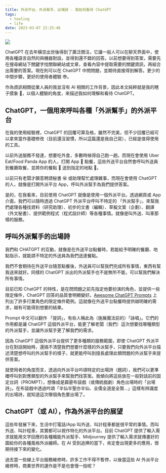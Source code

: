 ```yaml
---
title: 外派平台、外派幫手、出場詩 - 我如何看待 ChatGPT
tags:
  - tooling
  - life
date: 2023-03-07 22:25:46
---
```


![](https://images.unsplash.com/photo-1615642036791-a9fa3dc117b2?crop=entropy&cs=tinysrgb&fit=crop&fm=jpg&h=640&ixid=MnwxfDB8MXxyYW5kb218MHx8dWJlcmVhdHx8fHx8fDE2NzgyMjk4NDI&ixlib=rb-4.0.3&q=80&utm_campaign=api-credit&utm_medium=referral&utm_source=unsplash_source&w=960)

ChatGPT 在去年橫空出世後得到了廣泛關注，它讓一般人可以在聊天界面中，使用各種語言自然的與機器對話，並得到還不錯的回答。以前想要得到答案，需要先在搜尋網站下關鍵字找關聯網站或文章，查看內容中提取需要的關鍵資訊，再組合出需要的答案。現在則可以在 ChatGPT 中問問題，並期待直接得到解答。更少的中間步驟，更好的使用者體驗 😎。

作為資訊相關從業人員的我並沒有 AI 相關的工作背景，因此本文純粹就是我的瞎子摸象 🐘，以個人體驗的角度，來描述我如何理解和看待 ChatGPT。

<!-- truncate -->

## ChatGPT，一個用來呼叫各種「外派幫手」的外派平台

在我的使用經驗裡，ChatGPT 的回覆可算及格，雖然不完美，但不少回覆已經可以拿來當作基礎修改（目前還沒習慣，所以這篇還是我自己寫），已經是值得使用的工具。

以前外送服務不發達，想要吃外食，多數時候得自己跑一趟。而現在會使用 Uber Eat/Food Panda App 的人，打開 App 📱 點餐，這些外送平台自然會呼叫外送員到餐廳取餐，並將你的餐點 🥡 送到指定的地點 🛵。

以前只有老闆才願意聘請秘書 ㊙️ 或助理幫忙處理雜事，而現在會使用 ChatGPT 的人，就像是打開外派平台 App，呼叫外派幫手為我們提供答案。

是的，在我看來，目前使用 ChatGPT 就像是使用一個外派平台。透過網頁或 App 介面，我們可以隨時透過 ChatGPT 外派平台呼叫不特定的 「外派幫手」，來幫我們處理各種找資料（研究助理）、初步的文書（編輯）、草擬文案（企劃）、翻譯（外文秘書）、提供範例程式（程式設計師）等各種事情。就像是叫外送、叫車那樣的服務。

## 呼叫外派幫手的出場詩

我們和 CHATGPT 的互動，就像是在外送平台點餐時，若能給予明確的餐廳、地點指示，就能請不特定的外送員為我們送達餐點。

我們不會期待在外送平台隨意點餐後，外送員可以幫我們完成所有事情，東西有幫我送來就好。同樣的 ChatGPT 派出的外派幫手也不是無所不能，可以幫我們解決所有事情。

目前已知 ChatGPT 的特性，是在問問題之前先指定他要扮演的角色，並提供一些限定條件，ChatGPT 回答的品質會明顯變好。[Awesome ChatGPT Prompts](https://github.com/f/awesome-chatgpt-prompts) 上列出了許多行業角色的限定條件範例。這就像在外送平台點餐時提供越明確的需求，越有可能得到想要的結果。

Prompt 中文可以翻作 「提詞」，有些人稱此為（施展魔法前的）「詠唱」。它們的作用都是讓 ChatGPT 這個外派平台，能更了解老闆（我們）這次想要找哪種類型的外派幫手，並讓外派幫手更了解我們的需求。

因為 ChatGPT 這個外派平台提供了更多種類的服務範圍，即使 ChatGPT 外派平台在對話開始時，還搞不清楚我們想要什麼樣的外派幫手，只要我們向外派平台描述清楚想呼叫的外派幫手的樣子，就更能呼叫到擅長處理此類問題的外派幫手來提供答案。

就使用者的角度而言，透過向外派平台吟頌特定的出場詩（題詞），我們可以更準確呼叫到對應類型的外派幫手來幫我們找答案。我傾向將這些放在一般對話前的固定台詞（PROMPT），想像成是霹靂布袋戲（或傳統戲劇）角色出場時的「出場詩」。在布袋戲中透過吟頌「半仙半聖亦半仙、全儒全道是全賢...」這樣有辨識度的出場詩，就知道這次哪個角色要出場了。

## ChatGPT（或 AI），作為外派平台的展望

這些年發展下來，生活中打電話/App 叫外送、叫計程車都是很平常的事情。而叫外送、叫計程車，其實都可以視作特化的外派平台。目前 ChatGPT 提供了輸入需求就能用文字回應的各種職能外派幫手、Midjourney 提供了輸入需求就傳畫好的圖給你的各種風格外派繪師。在 AI 受到追捧的當下，肯定會出現更多的應用，很期待接下來的變化。

過去當一些線上平台服務維修時，許多工作不得不暫停，以後當這些 AI 外派平台維修時，商業世界的運作是不是也會慢一拍呢？
